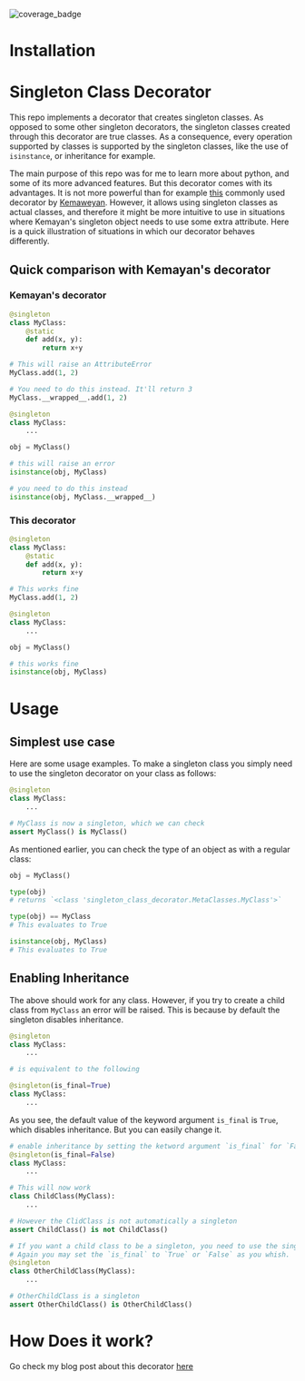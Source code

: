 ![coverage_badge](https://img.shields.io/badge/coverage-100%25-brightgreen)

# Installation
<!-- to be completed -->
# Singleton Class Decorator

This repo implements a decorator that creates singleton classes. As opposed to some other singleton decorators,
the singleton classes created through this decorator are true classes. As a consequence,
every operation supported by classes is supported by the singleton classes, like the use of `isinstance`,
or inheritance for example.

The main purpose of this repo was for me to learn more about python, and some of its more advanced features. But this decorator comes with its advantages. It is not more powerful than for example [this](https://github.com/Kemaweyan/singleton_decorator) commonly used decorator by [Kemaweyan](https://github.com/Kemaweyan). However, it allows using singleton classes as actual classes, and therefore it might be more intuitive to use in situations where Kemayan's singleton object needs to use some extra attribute. Here is a quick illustration of situations in which our decorator behaves differently.

## Quick comparison with Kemayan's decorator
### Kemayan's decorator
```python
@singleton
class MyClass:
    @static
    def add(x, y):
        return x+y

# This will raise an AttributeError
MyClass.add(1, 2)

# You need to do this instead. It'll return 3
MyClass.__wrapped__.add(1, 2)
```

```python
@singleton
class MyClass:
    ...

obj = MyClass()

# this will raise an error
isinstance(obj, MyClass)

# you need to do this instead
isinstance(obj, MyClass.__wrapped__)
```

### This decorator

```python
@singleton
class MyClass:
    @static
    def add(x, y):
        return x+y

# This works fine
MyClass.add(1, 2)
```

```python
@singleton
class MyClass:
    ...

obj = MyClass()

# this works fine
isinstance(obj, MyClass)
```

# Usage


## Simplest use case
Here are some usage examples. To make a singleton class you simply need to use the singleton decorator
on your class as follows:

```python
@singleton
class MyClass:
    ...

# MyClass is now a singleton, which we can check
assert MyClass() is MyClass()

```

As mentioned earlier, you can check the type of an object as with a regular class:

```python
obj = MyClass()

type(obj)
# returns `<class 'singleton_class_decorator.MetaClasses.MyClass'>`

type(obj) == MyClass
# This evaluates to True

isinstance(obj, MyClass)
# This evaluates to True

```

## Enabling Inheritance

The above should work for any class. However, if you try to create a child class from `MyClass` an error will be raised. This is because by default the singleton disables inheritance. 
```python
@singleton
class MyClass:
    ...

# is equivalent to the following

@singleton(is_final=True)
class MyClass:
    ...
```
As you see, the default value of the keyword argument `is_final` is `True`, which disables inheritance. But you can easily change it.

```python
# enable inheritance by setting the ketword argument `is_final` for `False`
@singleton(is_final=False)
class MyClass:
    ...

# This will now work
class ChildClass(MyClass):
    ...

# However the ClidClass is not automatically a singleton
assert ChildClass() is not ChildClass()

# If you want a child class to be a singleton, you need to use the singleton decorator
# Again you may set the `is_final` to `True` or `False` as you whish.
@singleton
class OtherChildClass(MyClass):
    ...

# OtherChildClass is a singleton
assert OtherChildClass() is OtherChildClass()

```

# How Does it work?

Go check my blog post about this decorator [here](https://jrmy-rbr.github.io/2023/02/19/singleton_decorator.html) 